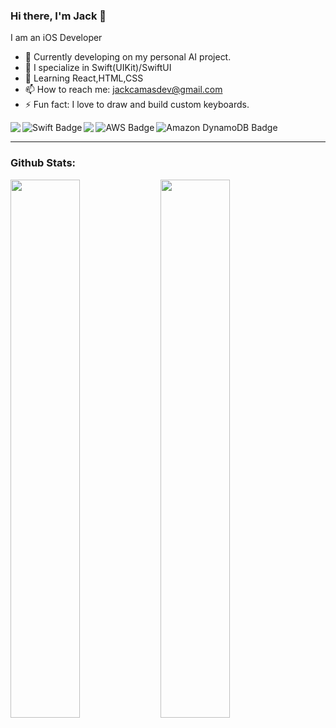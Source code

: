 ### Hi there, I'm Jack  👋
I am an iOS Developer

- 🔭 Currently developing on my personal AI project.
- 🌱 I specialize in Swift(UIKit)/SwiftUI
- 🤔 Learning React,HTML,CSS
- 📫 How to reach me: jackcamasdev@gmail.com
- ⚡ Fun fact: I love to draw and build custom keyboards.
  
<img align="left" src="https://img.shields.io/badge/Xcode-007ACC?style=for-the-badge&logo=Xcode&logoColor=white" />
<img align="left" src="https://img.shields.io/badge/swift-F54A2A?style=for-the-badge&logo=swift&logoColor=white" alt="Swift Badge" />
<img align="left" src="https://img.shields.io/badge/git-%23F05033.svg?style=for-the-badge&logo=git&logoColor=white" />
<img align="left" src="https://img.shields.io/badge/AWS-%23FF9900.svg?style=for-the-badge&logo=amazon-aws&logoColor=white" alt="AWS Badge" />
<img src="https://img.shields.io/badge/Amazon%20DynamoDB-4053D6?style=for-the-badge&logo=Amazon%20DynamoDB&logoColor=white" alt="Amazon DynamoDB Badge" />

___
### Github Stats: 
<img align="left" width="47%" src="https://github-readme-stats-jack-camas.vercel.app/api?username=jack-camas&show_icons=true&theme=radical&hide=stars&rank_icon=github&border_radius=15" /> 
<img align="left" width="47%" src= "https://github-readme-streak-stats-indol.vercel.app?user=jack-camas&theme=highcontrast&border_radius=15" /> 



<!--
**Jack-Camas/Jack-Camas** is a ✨ _special_ ✨ repository because its `README.md` (this file) appears on your GitHub profile.

Here are some ideas to get you started:

- 🔭 I’m currently working on ...
- 🌱 I’m currently learning ...
- 👯 I’m looking to collaborate on ...
- 🤔 I’m looking for help with ...
- 💬 Ask me about ...
- 📫 How to reach me: ...
- 😄 Pronouns: ...
- ⚡ Fun fact: ...
-->
